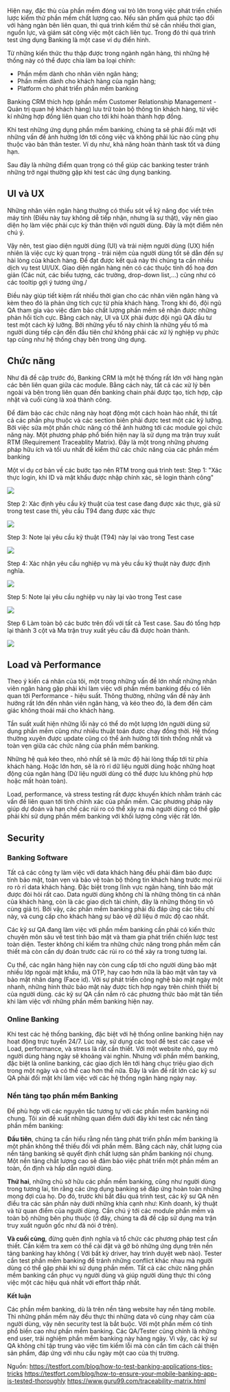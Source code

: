 Hiện nay, đặc thù của phần mềm đóng vai trò lớn trong việc phát triển chiến lược kiểm thử phần mềm chất lượng cao. Nếu sản phẩm quá phức tạo đối với hàng ngàn bên liên quan, thì quá trình kiểm thử sẽ cần nhiều thời gian, nguồn lực, và giám sát công việc một cách liên tục. Trong đó thì quá trình test ứng dụng Banking là một case ví dụ điển hình.

Từ những kiến thức thu thập được trong ngành ngân hàng, thì những hệ thống này có thể được chia làm ba loại chính:
- Phần mềm dành cho nhân viên ngân hàng;
- Phần mềm dành cho khách hàng của ngân hàng;
- Platform cho phát triển phần mềm banking

Banking CRM thích hợp (phần mềm Customer Relationship Management - Quản trị quan hệ khách hàng) lưu trữ toàn bộ thông tin khách hàng, từ việc kí những hợp đồng liên quan cho tới khi hoàn thành hợp đồng. 

Khi test những ứng dụng phần mềm banking, chúng ta sẽ phải đối mặt với những vấn đề ảnh hưởng lớn tới công việc và không phải lúc nào cũng phụ thuộc vào bản thân tester. Ví dụ như, khả năng hoàn thành task tốt và đúng hạn.

Sau đây là những điểm quan trọng có thể giúp các banking tester tránh những trở ngại thường gặp khi test các ứng dụng banking.

## UI và UX

Những nhân viên ngân hàng thường có thiếu sót về kỹ năng đọc viết trên máy tính (Điều này tuy không dễ tiếp nhận, nhưng là sự thật), vậy nên giao diện họ làm việc phải cực kỳ thân thiện với người dùng. Đây là một điểm nên chú ý.

Vậy nên, test giao diện người dùng (UI) và trải niệm người dùng (UX) hiển nhiên là việc cực kỳ quan trọng - trải niệm của người dùng tốt sẽ dẫn đến sự hài lòng của khách hàng. Để đạt được kết quả này thì chúng ta cần nhiều dịch vụ test UI/UX. Giao diện ngân hàng nên có các thuộc tính đồ hoạ đơn giản (Các nút, các biểu tượng, các trường, drop-down list,...) cũng như có các tooltip gợi ý tương ứng./

Điều này giúp tiết kiệm rất nhiều thời gian cho các nhân viên ngân hàng và kèm theo đó là phản ứng tích cực từ phía khách hàng. Trong khi đó, đội ngũ QA tham gia vào việc đảm bảo chất lượng phần mềm sẽ nhận được những phản hồi tích cực. Bằng cách này, UI và UX phải được đội ngũ QA đầu tư test một cách kỹ lưỡng. Bởi những yếu tố này chính là những yếu tố mà người dùng tiếp cận đến đầu tiên chứ không phải các xử lý nghiệp vụ phức tạp cũng như hệ thống chạy bên trong ứng dụng.

## Chức năng

Như đã đề cập trước đó, Banking CRM là một hệ thống rất lớn với hàng ngàn các bên liên quan giữa các module. Bằng cách này, tất cả các xử lý bên ngoài và bên trong liên quan đến banking chain phải được tạo, tích hợp, cập nhật và cuối cùng là xoá thành công. 

Để đảm bảo các chức năng này hoạt động một cách hoàn hảo nhất, thì tất cả các phần phụ thuộc và các section biên phải được test một các kỹ lưỡng. Bởi việc sửa một phần chức năng có thể ảnh hưởng tới các module gọi chức năng này. Một phương pháp phổ biến hiện nay là sử dụng ma trận truy xuất RTM (Requirement Traceablity Matrix). Đây là một trong những phương pháp hữu ích và tối ưu nhất để kiểm thử các chức năng của các phần mềm banking

Một ví dụ cơ bản về các bước tạo nên RTM trong quá trình test:
Step 1: "Xác thực login, khi ID và mật khẩu được nhập chính xác, sẽ login thành công"

![](https://images.viblo.asia/70a4e8d1-e3c6-4dde-8667-682919830b9e.png)

Step 2: Xác định yêu cầu kỹ thuật của test case đang được xác thực, giả sử trong test case thì, yêu cầu T94 đang được xác thực 

![](https://images.viblo.asia/6b16f666-76c6-4925-836c-b8a526aab45d.png)

Step 3: Note lại yêu cầu kỹ thuật (T94) này lại vào trong Test case

![](https://images.viblo.asia/dfe89655-be72-4ef2-ac71-d9e7c75fd776.png)

Step 4: Xác nhận yêu cầu nghiệp vụ mà yêu cầu kỹ thuật này được định nghĩa.

![](https://images.viblo.asia/d1b5c5a1-1543-4324-b8df-4091c412b1f0.png)

Step 5: Note lại yêu cầu nghiệp vụ này lại vào trong Test case

![](https://images.viblo.asia/9863f199-adca-4d66-881e-596428cf347c.png)

Step 6 Làm toàn bộ các bước trên đối với tất cả Test case. Sau đó tổng hợp lại thành 3 cột và Ma trận truy xuất yêu cầu đã được hoàn thành.

![](https://images.viblo.asia/ba863f67-a7e4-4a21-a58e-4b0443a63daa.png)


## Load và Performance

Theo ý kiến cá nhân của tôi, một trong những vấn đề lớn nhất những nhân viên ngân hàng gặp phải khi làm việc với phần mềm banking đều có liên quan tới Performance - hiệu suất. Thông thường, những vấn đề này ảnh hưởng rất lớn đến nhân viên ngân hàng, và kéo theo đó, là đem đến cảm giác không thoải mái cho khách hàng.

Tần suất xuất hiện những lỗi này có thể do một lượng lớn người dùng sử dụng phần mềm cũng như nhiều thuật toán được chạy đồng thời. Hệ thống thường xuyên được update cũng có thể ảnh hưởng tới tính thống nhất và toàn vẹn giữa các chức năng của phần mềm banking.

Những hệ quả kéo theo, nhỏ nhất sẽ là mức độ hài lòng thấp tới từ phía khách hàng. Hoặc lớn hơn, sẽ là rò rỉ dữ liệu người dùng hoặc những hoạt động của ngân hàng (Dữ liệu người dùng có thể được lưu không phù hợp hoặc mất hoàn toàn).

Load, performance, và stress testing rất được khuyến khích nhằm tránh các vấn đề liên quan tới tính chính xác của phần mềm. Các phương pháp này giúp dự đoán và hạn chế các rủi ro có thể xảy ra mà người dùng có thể gặp phải khi sử dụng phần mềm banking với khối lượng công việc rất lớn.

## Security
### Banking Software

Tất cả các công ty làm việc với data khách hàng đều phải đảm bảo được tính bảo mật, toàn vẹn và bảo vệ toàn bộ thông tin khách hàng trước mọi rủi ro rò rỉ data khách hàng. Đặc biệt trong lĩnh vực ngân hàng, tính bảo mật được đòi hỏi rất cao. Data người dùng không chỉ là những thông tin cá nhân của khách hàng, còn là các giao dịch tài chính, đây là những thông tin vô cùng giá trị. Bởi vậy, các phần mềm banking phải đủ đáp ứng các tiêu chí này, và cung cấp cho khách hàng sự bảo vệ dữ liệu ở mức độ cao nhất.

Các kỹ sư QA đang làm việc với phần mềm banking cần phải có kiến thức chuyên môn sâu về test tính bảo mật và tham gia phát triển chiến lược test toàn diện. Tester không chỉ kiếm tra những chức năng trong phần mềm cần thiết mà còn cần dự đoán trước các rủi ro có thể xảy ra trong tương lai.

Cụ thể, các ngân hàng hiện nay còn cung cấp tới cho người dùng bảo mật nhiều lớp ngoài mật khẩu, mã OTP, hay cao hơn nữa là bảo mật vân tay và bảo mật nhân dạng (Face id). Với sự phát triển công nghệ bảo mật ngày một nhanh, những hình thức bảo mật này được tích hợp ngay trên chính thiết bị của người dùng. các kỹ sư QA cần nắm rõ các phương thức bảo mật tân tiến khi làm việc với những phần mềm banking hiện nay.

### Online Banking

Khi test các hệ thống banking, đặc biệt với hệ thống online banking hiện nay hoạt động trực tuyến 24/7. Lúc này, sử dụng các tool để test các case về Load, performance, và stress là rất cần thiết. Với một website nhỏ, quy mô người dùng hàng ngày sẽ khoảng vài nghìn. Nhưng với phần mềm banking, đặc biệt là online banking, các giao dịch lên tới hàng chục triệu giao dịch trong một ngày và có thể cao hơn thế nữa. Đây là vấn đề rất lớn các kỹ sư QA phải đối mặt khi làm việc với các hệ thống ngân hàng ngày nay.

### Nền tảng tạo phần mềm Banking

Để phù hợp với các nguyên tắc tương tự với các phần mềm banking nói chung. Tôi xin đề xuất những quan điểm dưới đây khi test các nền tảng phần mềm banking:

**Đầu tiên**, chúng ta cần hiểu rằng nền tàng phát triển phần mềm banking là một phần không thể thiếu đối với phần mềm. Bằng cách này, chất lượng của nền tảng banking sẽ quyết định chất lượng sản phẩm banking nói chung. Một nền tảng chất lượng cao sẽ đảm bảo việc phát triển một phần mềm an toàn, ổn định và hấp dẫn người dùng. 

**Thứ hai**, những chủ sở hữu các phần mềm banking, cũng như người dùng trong tương lai, tin rằng các ứng dụng banking sẽ đáp ứng hoàn toàn những mong đợi của họ. Do đó, trước khi bắt đầu quá trình test, các kỹ sư QA nên điều tra các sản phần này dưới những khía cạnh như: Kinh doanh, kỹ thuật và từ quan điểm của người dùng. Cần chú ý tới các module phần mềm và toàn bộ những bên phụ thuộc (ở đây, chúng ta đã đề cập sử dụng ma trận truy xuất nguồn gốc như đã nói ở trên).

**Và cuối cùng**, đừng quên định nghĩa và tổ chức các phương pháp test cần thiết. Cần kiểm tra xem có thể cài đặt và gỡ bỏ những ứng dụng trên nền tảng banking hay không ( Với bất kỳ driver, hay trình duyệt web nào). Tester cần test phần mềm banking để tránh những conflict khác nhau mà người dùng có thể gặp phải khi sử dụng phần mềm. Tất cả các chức năng phần mềm banking cần phục vụ người dùng và giúp người dùng thực thi công việc một các hiệu quả nhất với effort thấp nhất. 

**Kết luận**

Các phần mềm banking, dù là trên nền tảng website hay nền tảng mobile. Thì những phần mềm này đều thực thi những data vô cùng nhạy cảm của người dùng, vậy nên security test là bắt buộc. Với một phần mềm có tính phổ biến cao như phần mềm banking. Các QA/Tester cũng chính là những end user, trải nghiệm phần mềm banking này hàng ngày. Vì vậy, các kỹ sư QA không chỉ tập trung vào việc tìm kiếm lỗi mà còn cần tìm cách cải thiện sản phẩm, đáp ứng với nhu cầu ngày một cao của thị trường.


Nguồn: https://testfort.com/blog/how-to-test-banking-applications-tips-tricks
https://testfort.com/blog/how-to-ensure-your-mobile-banking-app-is-tested-thoroughly
https://www.guru99.com/traceability-matrix.html